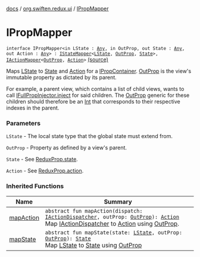 [docs](../index.md) / [org.swiften.redux.ui](index.md) / [IPropMapper](./-i-prop-mapper.md)

# IPropMapper

`interface IPropMapper<in LState : `[`Any`](https://kotlinlang.org/api/latest/jvm/stdlib/kotlin/-any/index.html)`, in OutProp, out State : `[`Any`](https://kotlinlang.org/api/latest/jvm/stdlib/kotlin/-any/index.html)`, out Action : `[`Any`](https://kotlinlang.org/api/latest/jvm/stdlib/kotlin/-any/index.html)`> : `[`IStateMapper`](-i-state-mapper/index.md)`<`[`LState`](-i-prop-mapper.md#LState)`, `[`OutProp`](-i-prop-mapper.md#OutProp)`, `[`State`](-i-prop-mapper.md#State)`>, `[`IActionMapper`](-i-action-mapper/index.md)`<`[`OutProp`](-i-prop-mapper.md#OutProp)`, `[`Action`](-i-prop-mapper.md#Action)`>` [(source)](https://github.com/protoman92/KotlinRedux/tree/master/common/common-ui/src/main/kotlin/org/swiften/redux/ui/Mapper.kt#L59)

Maps [LState](-i-prop-mapper.md#LState) to [State](-i-prop-mapper.md#State) and [Action](-i-prop-mapper.md#Action) for a [IPropContainer](-i-prop-container/index.md). [OutProp](-i-prop-mapper.md#OutProp) is the view's immutable
property as dictated by its parent.

For example, a parent view, which contains a list of child views, wants to call
[IFullPropInjector.inject](-i-prop-injector/inject.md) for said children. The [OutProp](-i-prop-mapper.md#OutProp) generic for these children should
therefore be an [Int](https://kotlinlang.org/api/latest/jvm/stdlib/kotlin/-int/index.html) that corresponds to their respective indexes in the parent.

### Parameters

`LState` - The local state type that the global state must extend from.

`OutProp` - Property as defined by a view's parent.

`State` - See [ReduxProp.state](-redux-prop/state.md).

`Action` - See [ReduxProp.action](-redux-prop/action.md).

### Inherited Functions

| Name | Summary |
|---|---|
| [mapAction](-i-action-mapper/map-action.md) | `abstract fun mapAction(dispatch: `[`IActionDispatcher`](../org.swiften.redux.core/-i-action-dispatcher.md)`, outProp: `[`OutProp`](-i-action-mapper/index.md#OutProp)`): `[`Action`](-i-action-mapper/index.md#Action)<br>Map [IActionDispatcher](../org.swiften.redux.core/-i-action-dispatcher.md) to [Action](-i-action-mapper/index.md#Action) using [OutProp](-i-action-mapper/index.md#OutProp). |
| [mapState](-i-state-mapper/map-state.md) | `abstract fun mapState(state: `[`LState`](-i-state-mapper/index.md#LState)`, outProp: `[`OutProp`](-i-state-mapper/index.md#OutProp)`): `[`State`](-i-state-mapper/index.md#State)<br>Map [LState](-i-state-mapper/index.md#LState) to [State](-i-state-mapper/index.md#State) using [OutProp](-i-state-mapper/index.md#OutProp) |
